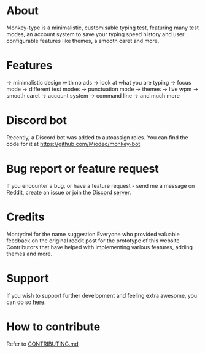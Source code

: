 # About

Monkey-type is a minimalistic, customisable typing test, featuring many test modes, an account system to save your typing speed history and user configurable features like themes, a smooth caret and more.

# Features

-> minimalistic design with no ads
-> look at what you are typing
-> focus mode
-> different test modes
-> punctuation mode
-> themes
-> live wpm
-> smooth caret
-> account system
-> command line
-> and much more

# Discord bot

Recently, a Discord bot was added to autoassign roles. You can find the code for it at https://github.com/Miodec/monkey-bot

# Bug report or feature request

If you encounter a bug, or have a feature request - send me a message on Reddit, create an issue or join the [Discord server](https://discord.com/invite/yENzqcB).

# Credits

Montydrei for the name suggestion
Everyone who provided valuable feedback on the original reddit post for the prototype of this website
Contributors that have helped with implementing various features, adding themes and more.

# Support

If you wish to support further development and feeling extra awesome, you can do so [here](https://www.paypal.me/jackbartnik).

# How to contribute

Refer to [CONTRIBUTING.md](https://github.com/Miodec/monkey-type/blob/master/CONTRIBUTING.md)
